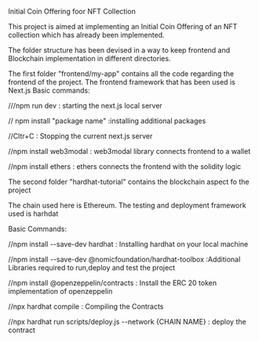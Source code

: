 Initial Coin Offering foor NFT Collection

This project is aimed at implementing an Initial Coin Offering of an NFT collection which has already been implemented.

The folder structure has been devised in  a way to  keep frontend and Blockchain implementation in different directories.

The first folder "frontend/my-app" contains all the code regarding the frontend of the project.
The frontend framework that has been used is Next.js
Basic commands:

///npm run dev : starting the next.js local server

// npm install "package name" :installing additional packages

//Cltr+C : Stopping the current next.js server

//npm install web3modal : web3modal library connects frontend to a wallet

//npm install ethers : ethers connects the frontend with the solidity logic




The second folder  "hardhat-tutorial" contains the blockchain aspect fo the project

The chain used here is Ethereum.
The testing and deployment framework used is harhdat

Basic Commands:

//npm install --save-dev hardhat : Installing hardhat on your local machine

//npm install --save-dev @nomicfoundation/hardhat-toolbox :Additional Libraries required to run,deploy and test  the project


//npm install @openzeppelin/contracts : Install the ERC 20 token implementation of openzeppelin

//npx hardhat compile : Compiling the Contracts

//npx hardhat run scripts/deploy.js --network {CHAIN NAME} : deploy the contract
